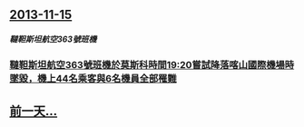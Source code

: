 ## [2013-11-15](/zh/news/2013/11/15/index.md)

##### 韃靼斯坦航空363號班機
### [ 韃靼斯坦航空363號班機於莫斯科時間19:20嘗試降落喀山國際機場時墜毀，機上44名乘客與6名機員全部罹難](/zh/news/2013/11/15/韃靼斯坦航空363號班機於莫斯科時間19-20嘗試降落喀山國際機場時墜毀-機上44名乘客與6名機員全部罹難.md)
## [前一天...](/zh/news/2013/11/12/index.md)

